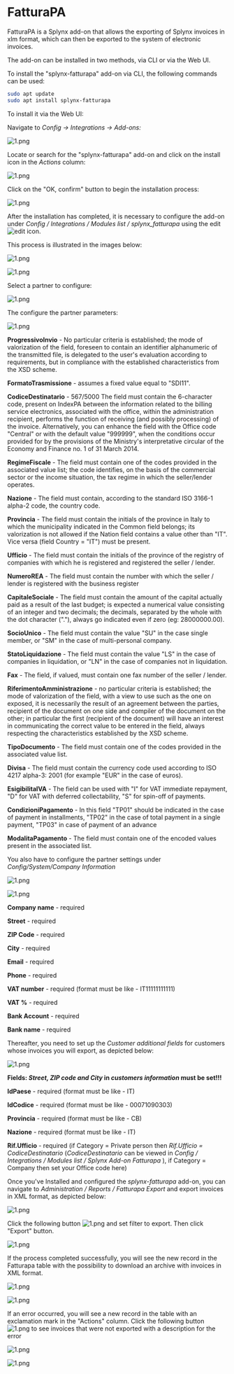 FatturaPA
=========

FatturaPA is a Splynx add-on that allows the exporting of Splynx invoices in xlm format, which can then be exported to the system of electronic invoices.

The add-on can be installed in two methods, via CLI or via the Web UI.

To install the "splynx-fatturapa" add-on via CLI, the following commands can be used:

```bash
sudo apt update
sudo apt install splynx-fatturapa
```
To install it via the Web UI:

Navigate to *Config -> Integrations -> Add-ons:*

![1.png](0.png)

Locate or search for the "splynx-fatturapa" add-on and click on the install icon in the *Actions* column:

![1.png](1.png)

Click on the "OK, confirm" button to begin the installation process:

![1.png](4.png)

After the installation has completed, it is necessary to configure the add-on under *Config / Integrations / Modules list / splynx_fatturapa*  using the edit <icon class="image-icon">![edit](2.png)</icon> icon.

This process is illustrated in the images below:

![1.png](5.png)

![1.png](6.png)

Select a partner to configure:

![1.png](7.png)

The configure the partner parameters:

![1.png](8.1.png)

**ProgressivoInvio** - No particular criteria is established; the mode of valorization of the field, foreseen to contain an identifier alphanumeric of the transmitted file, is delegated to the user's evaluation according to requirements, but in compliance with the established characteristics from the XSD scheme.

**FormatoTrasmissione** - assumes a fixed value equal to "SDI11".

**CodiceDestinatario** - 567/5000 The field must contain the 6-character code, present on IndexPA between the information related to the billing service electronics, associated with the office, within the administration recipient, performs the function of receiving (and possibly processing) of the invoice. Alternatively, you can enhance the field with the Office code "Central" or with the default value "999999", when the conditions occur provided for by the provisions of the Ministry's interpretative circular of the Economy and Finance no. 1 of 31 March 2014.


**RegimeFiscale** - The field must contain one of the codes provided in the associated value list; the code identifies, on the basis of the commercial sector or the income situation, the tax regime in which the seller/lender operates.

**Nazione** - The field must contain, according to the standard ISO 3166-1 alpha-2 code, the country code.

**Provincia** - The field must contain the initials of the province in Italy to which the municipality indicated in the Common field belongs; its valorization is not allowed if the Nation field   contains a value other than "IT". Vice versa (field Country = "IT") must be present.

**Ufficio** - The field must contain the initials of the province of the registry of companies with which he is registered and registered the seller / lender.

**NumeroREA** - The field must contain the number with which the seller / lender is registered with the business register

**CapitaleSociale** - The field must contain the amount of the capital actually paid as a result of the last budget; is expected a numerical value consisting of an integer and two decimals; the decimals, separated by the whole with the dot character ("."), always go indicated even if zero (eg: 28000000.00).

**SocioUnico** - The field must contain the value "SU" in the case single member, or "SM" in the case of multi-personal company.

**StatoLiquidazione** - The field must contain the value "LS" in the case of companies in liquidation, or "LN" in the case of companies not in liquidation.

**Fax** - The field, if valued, must contain one fax number of the seller / lender.

**RiferimentoAmministrazione** - no particular criteria is established; the mode of valorization of the field, with a view to use such as the one on exposed, it is necessarily the result of an agreement between the parties, recipient of the document on one side and compiler of the document on the other; in particular the first (recipient of the document) will have an interest in communicating the correct value to be entered in the field, always respecting the characteristics established by the XSD scheme.

**TipoDocumento** - The field must contain one of the codes provided in the associated value list.

**Divisa** - The field must contain the currency code used according to ISO 4217 alpha-3: 2001 (for example "EUR" in the case of euros).

**EsigibilitaIVA** - The field can be used with "I" for VAT immediate repayment, "D" for VAT with deferred collectability, "S" for spin-off of payments.

**CondizioniPagamento** - In this field "TP01" should be indicated in the case of payment in installments, "TP02" in the case of total payment in a single payment, "TP03" in case of payment of an advance

**ModalitaPagamento** - The field must contain one of the encoded values present in the associated list.

You also have to configure the partner settings under *Config/System/Company Information*

![1.png](9.png)

![1.png](10.png)

**Company name** - required

**Street** - required

**ZIP Code** - required

**City** - required

**Email** - required

**Phone** - required

**VAT number** - required (format must be like - IT11111111111)

**VAT %** - required

**Bank Account** - required

**Bank name** - required

Thereafter, you need to set up the *Customer additional fields* for customers whose invoices you will export, as depicted below:

![1.png](11.png)

**Fields: _Street, ZIP code and City_ in _customers information_ must be set!!!**

**IdPaese** - required  (format must be like - IT)

**IdCodice** - required (format must be like - 00071090303)

**Provincia** - required (format must be like - CB)

**Nazione** - required (format must be like - IT)

**Rif.Ufficio** - required (if Category = Private person then _Rif.Ufficio = CodiceDestinatario_ (_CodiceDestinatario_ can be viewed in _Config / Integrations / Modules list / Splynx Add-on Fatturapa_
), if Category = Company then set your Office code here)

Once you've Installed and configured the _splynx-fatturapa_ add-on, you can navigate to _Administration / Reports / Fatturapa Export_ and export invoices in XML format, as depicted below:

![1.png](12.png)

Click the following button <icon class="image-icon">![1.png](16.png)</icon> and set filter to export. Then click "Export" button.

![1.png](13.png)

If the process completed successfully, you will see the new record in the Fatturapa table with the possibility to download an archive with invoices in XML format.

![1.png](14.png)

![1.png](15.png)

If an error occurred, you will see a new record in the table with an exclamation mark in the "Actions" column. Click the following button <icon class="image-icon">![1.png](17.png)</icon> to see invoices that were not exported with a description for the error

![1.png](18.png)

![1.png](19.png)
